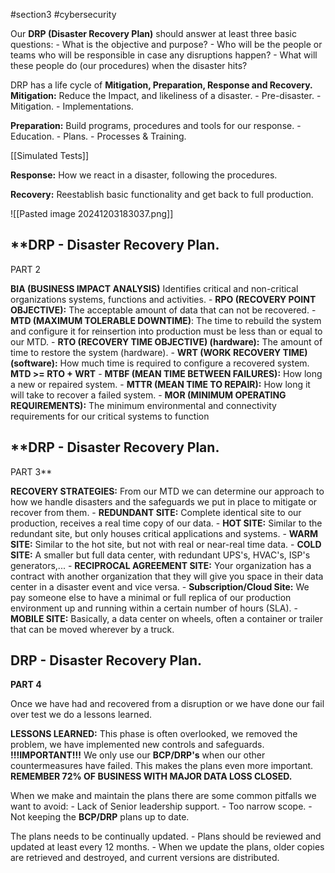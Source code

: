 #section3 #cybersecurity 

Our **DRP (Disaster Recovery Plan)** should answer at least three basic questions:
	- What is the objective and purpose?
	- Who will be the people or teams who will be responsible in case any disruptions happen?
	- What will these people do (our procedures) when the disaster hits?

DRP has a life cycle of **Mitigation, Preparation, Response and Recovery.**
**Mitigation:** Reduce the Impact, and likeliness of a disaster.
	- Pre-disaster.
	- Mitigation.
	- Implementations.

**Preparation:** Build programs, procedures and tools for our response.
	- Education.
	- Plans.
	- Processes & Training.

[[Simulated Tests]]

**Response:** How we react in a disaster, following the procedures.

**Recovery:** Reestablish basic functionality and get back to full production.

![[Pasted image 20241203183037.png]]

## **DRP - Disaster Recovery Plan. 
PART 2

**BIA (BUSINESS IMPACT ANALYSIS)** 
Identifies critical and non-critical organizations systems, functions and activities.
	- **RPO (RECOVERY POINT OBJECTIVE):** The acceptable amount of data that can not be recovered.
	- **MTD (MAXIMUM TOLERABLE DOWNTIME)**: The time to rebuild the system and configure it for reinsertion into production must be less than or equal to our MTD. 
		- **RTO (RECOVERY TIME OBJECTIVE) (hardware):** The amount of time to restore the system (hardware).
		- **WRT (WORK RECOVERY TIME) (software):** How much time is required to configure a recovered system.
			**MTD >= RTO + WRT**
	- **MTBF (MEAN TIME BETWEEN FAILURES):** How long a new or repaired system.
	- **MTTR (MEAN TIME TO REPAIR):** How long it will take to recover a failed system.
	- **MOR (MINIMUM OPERATING REQUIREMENTS):** The minimum environmental and connectivity requirements for our critical systems to function

## **DRP - Disaster Recovery Plan. 
PART 3**

**RECOVERY STRATEGIES:**
From our MTD we can determine our approach to how we handle disasters and the safeguards we put in place to mitigate or recover from them.
	- **REDUNDANT SITE:** Complete identical site to our production, receives a real time copy of our data.
	- **HOT SITE:** Similar to the redundant site, but only houses critical applications and systems.
	- **WARM SITE:** Similar to the hot site, but not with real or near-real time data.
	- **COLD SITE:** A smaller but full data center, with redundant UPS's, HVAC's, ISP's generators,...
	- **RECIPROCAL AGREEMENT SITE:** Your organization has a contract with another organization that they will give you space in their data center in a disaster event and vice versa.
	- **Subscription/Cloud Site:** We pay someone else to have a minimal or full replica of our production environment up and running within a certain number of hours (SLA).
	- **MOBILE SITE:** Basically, a data center on wheels, often a container or trailer that can be moved wherever by a truck.

## DRP - Disaster Recovery Plan.
**PART 4**

Once we have had and recovered from a disruption or we have done our fail over test we do a lessons learned.

**LESSONS LEARNED:** 
This phase is often overlooked, we removed the problem, we have implemented new controls and safeguards.
	**!!!IMPORTANT!!!** We only use our **BCP/DRP's** when our other countermeasures have failed. This makes the plans even more important. 
	**REMEMBER 72% OF BUSINESS WITH MAJOR DATA LOSS CLOSED.**

When we make and maintain the plans there are some common pitfalls we want to avoid:
	- Lack of Senior leadership support.
	- Too narrow scope.
	- Not keeping the **BCP/DRP** plans up to date.

The plans needs to be continually updated.
	- Plans should be reviewed and updated at least every 12 months.
	- When we update the plans, older copies are retrieved and destroyed, and current versions are distributed.
